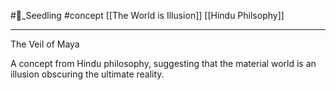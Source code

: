 #🌱_Seedling 
#concept 
[[The World is Illusion]]
[[Hindu Philsophy]]


---

The Veil of Maya

A concept from Hindu philosophy, suggesting that the material world is an illusion obscuring the ultimate reality.